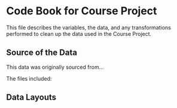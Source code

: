 # Code Book for Course Project #

This file describes the variables, the data, and any transformations performed to clean up the data used in the Course Project.

## Source of the Data ##

This data was originally sourced from...

The files included:




## Data Layouts ##




